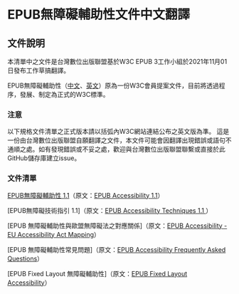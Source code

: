 # EPUB無障礙輔助性文件中文翻譯

## 文件說明

本清單中之文件是台灣數位出版聯盟基於W3C EPUB 3工作小組於2021年11月01日發布工作草搞翻譯。

EPUB無障礙輔助性（[中文](https://dpublishing.github.io/epub-specs-tc/epub32/epub-accessibility.html)、[英文](https://www.w3.org/Submission/epub-a11y/)）原為一份W3C會員提案文件，目前將透過程序，發展、制定為正式的W3C標準。

### 注意

以下規格文件清單之正式版本請以括弧內W3C網站連結公布之英文版為準。
這是一份由台灣數位出版聯盟自願翻譯之文件，本文件可能會因翻譯出現錯誤或語句不通順之處。如有發現錯誤或不妥之處，歡迎與台灣數位出版聯盟聯繫或直接於此GitHub儲存庫建立issue。

### 文件清單

[EPUB無障礙輔助性 1.1](https://bobbytung.github.io/EPUB-A11y-1.1-TC/epub-a11y-11.html)（原文：[EPUB Accessibility 1.1](https://www.w3.org/TR/epub-a11y-11/)）

[EPUB無障礙技術指引 1.1]（原文：[EPUB Accessibility Techniques 1.1
](https://www.w3.org/TR/epub-a11y-tech-11/)）

[EPUB 無障礙輔助性與歐盟無障礙法之對應關係]（原文：[EPUB Accessibility - EU Accessibility Act Mapping](https://www.w3.org/TR/epub-a11y-eaa-mapping/)）


[EPUB 無障礙輔助性常見問題]（原文：[EPUB Accessibility Frequently Asked Questions](https://w3c.github.io/epub-specs/docs/a11y-faq/)）

[EPUB Fixed Layout 無障礙輔助性]（原文：[EPUB Fixed Layout Accessibility](https://w3c.github.io/epub-specs/epub33/fxl-a11y/]
)）
